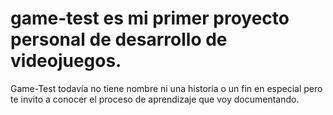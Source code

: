 # game-test es mi primer proyecto personal de desarrollo de videojuegos.
Game-Test todavía no tiene nombre ni una historia o un fin en especial pero te invito a conocer el proceso de aprendizaje que voy documentando.
